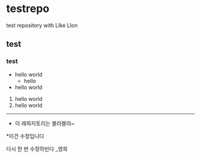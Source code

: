 # testrepo
test repository with LIke LIon
## test
### test

* hello world
  * hello
* hello world

1. hello world
2. hello world

---

* 이 레파지토리는 블라블라~

*이건 수정입니다

다시 한 번 수정하빈다 _영희